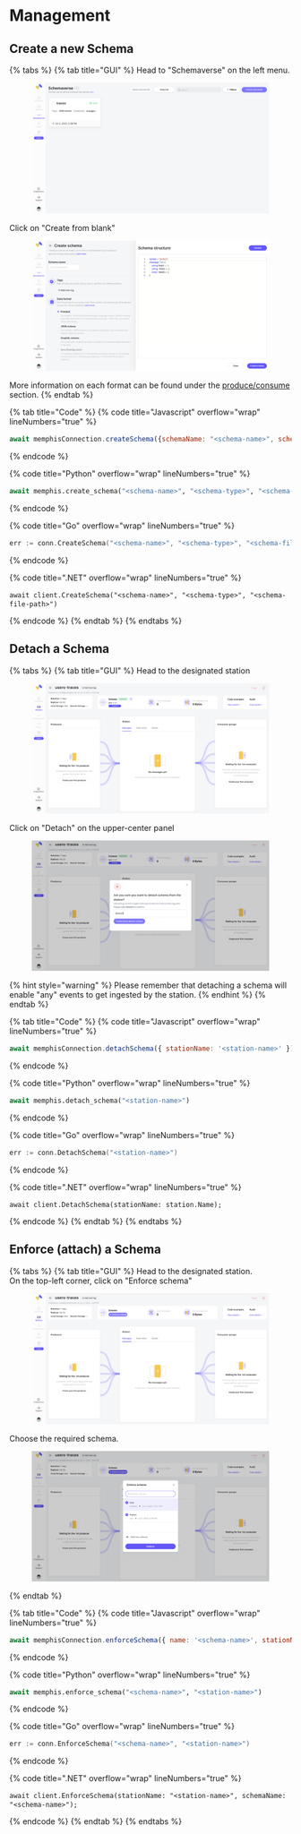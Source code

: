 # Management

## Create a new Schema

{% tabs %}
{% tab title="GUI" %}
Head to "Schemaverse" on the left menu.

<figure><img src="../../../.gitbook/assets/Screenshot 2023-07-03 at 22.13.50.png" alt=""><figcaption></figcaption></figure>

Click on "Create from blank"

<figure><img src="../../../.gitbook/assets/Screenshot 2023-07-03 at 22.15.04.png" alt=""><figcaption></figcaption></figure>

More information on each format can be found under the [produce/consume](produce-consume/) section.
{% endtab %}

{% tab title="Code" %}
{% code title="Javascript" overflow="wrap" lineNumbers="true" %}
```javascript
await memphisConnection.createSchema({schemaName: "<schema-name>", schemaType: "<schema-type>", schemaFilePath: "<schema-file-path>" });
```
{% endcode %}

{% code title="Python" overflow="wrap" lineNumbers="true" %}
```python
await memphis.create_schema("<schema-name>", "<schema-type>", "<schema-file-path>")
```
{% endcode %}

{% code title="Go" overflow="wrap" lineNumbers="true" %}
```go
err := conn.CreateSchema("<schema-name>", "<schema-type>", "<schema-file-path>")
```
{% endcode %}

{% code title=".NET" overflow="wrap" lineNumbers="true" %}
```aspnet
await client.CreateSchema("<schema-name>", "<schema-type>", "<schema-file-path>")
```
{% endcode %}
{% endtab %}
{% endtabs %}

## Detach a Schema

{% tabs %}
{% tab title="GUI" %}
Head to the designated station

<figure><img src="../../../.gitbook/assets/Screenshot 2023-07-03 at 22.57.55.png" alt=""><figcaption></figcaption></figure>

Click on "Detach" on the upper-center panel

<figure><img src="../../../.gitbook/assets/Screenshot 2023-07-03 at 22.59.39.png" alt=""><figcaption></figcaption></figure>

{% hint style="warning" %}
Please remember that detaching a schema will enable "any" events to get ingested by the station.
{% endhint %}
{% endtab %}

{% tab title="Code" %}
{% code title="Javascript" overflow="wrap" lineNumbers="true" %}
```javascript
await memphisConnection.detachSchema({ stationName: '<station-name>' });
```
{% endcode %}

{% code title="Python" overflow="wrap" lineNumbers="true" %}
```python
await memphis.detach_schema("<station-name>")
```
{% endcode %}

{% code title="Go" overflow="wrap" lineNumbers="true" %}
```go
err := conn.DetachSchema("<station-name>")
```
{% endcode %}

{% code title=".NET" overflow="wrap" lineNumbers="true" %}
```aspnet
await client.DetachSchema(stationName: station.Name);
```
{% endcode %}
{% endtab %}
{% endtabs %}

## Enforce (attach) a Schema

{% tabs %}
{% tab title="GUI" %}
Head to the designated station.\
On the top-left corner, click on "Enforce schema"

<figure><img src="../../../.gitbook/assets/Screenshot 2023-07-03 at 23.05.21.png" alt=""><figcaption></figcaption></figure>

Choose the required schema.

<figure><img src="../../../.gitbook/assets/Screenshot 2023-07-03 at 23.06.28.png" alt=""><figcaption></figcaption></figure>
{% endtab %}

{% tab title="Code" %}
{% code title="Javascript" overflow="wrap" lineNumbers="true" %}
```javascript
await memphisConnection.enforceSchema({ name: '<schema-name>', stationName: '<station-name>' });
```
{% endcode %}

{% code title="Python" overflow="wrap" lineNumbers="true" %}
```python
await memphis.enforce_schema("<schema-name>", "<station-name>")
```
{% endcode %}

{% code title="Go" overflow="wrap" lineNumbers="true" %}
```go
err := conn.EnforceSchema("<schema-name>", "<station-name>")
```
{% endcode %}

{% code title=".NET" overflow="wrap" lineNumbers="true" %}
```aspnet
await client.EnforceSchema(stationName: "<station-name>", schemaName: "<schema-name>");
```
{% endcode %}
{% endtab %}
{% endtabs %}
